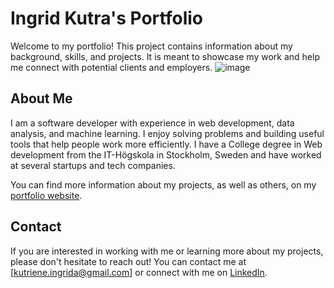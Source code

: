 # Ingrid Kutra's Portfolio

Welcome to my portfolio! This project contains information about my background, skills, and projects. It is meant to showcase my work and help me connect with potential clients and employers.
![image](https://github.com/IngridKutra/Portfolio/assets/122442701/7e65dce9-cb8d-48a9-b191-5d6a510a3580)

## About Me

I am a software developer with experience in web development, data analysis, and machine learning. I enjoy solving problems and building useful tools that help people work more efficiently. I have a College degree in Web development from the IT-Högskola in Stockholm, Sweden and have worked at several startups and tech companies.

You can find more information about my projects, as well as others, on my [portfolio website](https://www.ingridkutra.com/).

## Contact

If you are interested in working with me or learning more about my projects, please don't hesitate to reach out! You can contact me at [kutriene.ingrida@gmail.com] or connect with me on [LinkedIn](https://www.linkedin.com/in/ingrid-kutra/).
